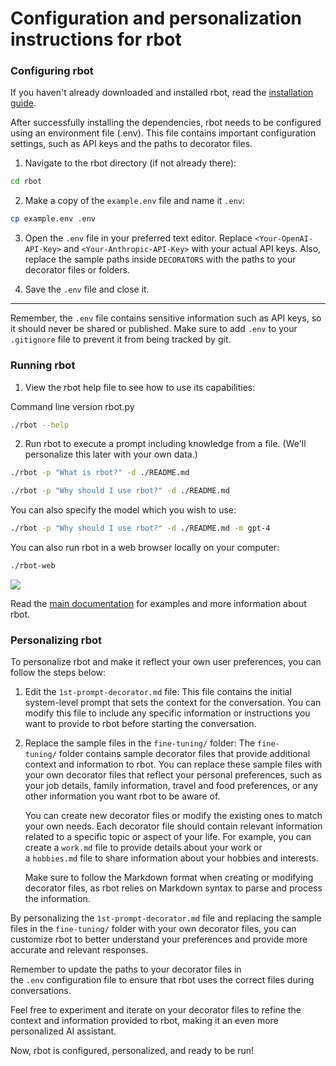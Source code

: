 Configuration and personalization instructions for rbot
=======================================================

### Configuring rbot
If you haven't already downloaded and installed rbot, read the [installation guide](INSTALL.md).

After successfully installing the dependencies, rbot needs to be configured using an environment file (.env). This file contains important configuration settings, such as API keys and the paths to decorator files.

1.  Navigate to the rbot directory (if not already there):

```bash
cd rbot
```

2.  Make a copy of the `example.env` file and name it `.env`:

```bash
cp example.env .env
```

3.  Open the `.env` file in your preferred text editor. Replace `<Your-OpenAI-API-Key>` and `<Your-Anthropic-API-Key>` with your actual API keys. Also, replace the sample paths inside `DECORATORS` with the paths to your decorator files or folders.

4.  Save the `.env` file and close it.

* * * * *

Remember, the `.env` file contains sensitive information such as API keys, so it should never be shared or published. Make sure to add `.env` to your `.gitignore` file to prevent it from being tracked by git.

### Running rbot

1.  View the rbot help file to see how to use its capabilities:

Command line version rbot.py
```bash
./rbot --help
```

2. Run rbot to execute a prompt including knowledge from a file. (We'll personalize this later with your own data.)
```bash
./rbot -p "What is rbot?" -d ./README.md
```

```bash
./rbot -p "Why should I use rbot?" -d ./README.md
```

You can also specify the model which you wish to use:

```bash
./rbot -p "Why should I use rbot?" -d ./README.md -m gpt-4
```

You can also run rbot in a web browser locally on your computer:

```bash
./rbot-web
```
![](screenshots/Cursor_and_rbot-streamlit_%C2%B7_Streamlit.png)

Read the [main documentation](README.md) for examples and more information about rbot.

### Personalizing rbot

To personalize rbot and make it reflect your own user preferences, you can follow the steps below:

1.  Edit the `1st-prompt-decorator.md` file: This file contains the initial system-level prompt that sets the context for the conversation. You can modify this file to include any specific information or instructions you want to provide to rbot before starting the conversation.

2.  Replace the sample files in the `fine-tuning/` folder: The `fine-tuning/` folder contains sample decorator files that provide additional context and information to rbot. You can replace these sample files with your own decorator files that reflect your personal preferences, such as your job details, family information, travel and food preferences, or any other information you want rbot to be aware of.

    You can create new decorator files or modify the existing ones to match your own needs. Each decorator file should contain relevant information related to a specific topic or aspect of your life. For example, you can create a `work.md` file to provide details about your work or a `hobbies.md` file to share information about your hobbies and interests.

    Make sure to follow the Markdown format when creating or modifying decorator files, as rbot relies on Markdown syntax to parse and process the information.

By personalizing the `1st-prompt-decorator.md` file and replacing the sample files in the `fine-tuning/` folder with your own decorator files, you can customize rbot to better understand your preferences and provide more accurate and relevant responses.

Remember to update the paths to your decorator files in the `.env` configuration file to ensure that rbot uses the correct files during conversations.

Feel free to experiment and iterate on your decorator files to refine the context and information provided to rbot, making it an even more personalized AI assistant.

Now, rbot is configured, personalized, and ready to be run!